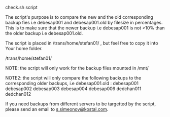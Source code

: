 check.sh script

The script's purpose is to compare the new and the old corresponding backup fies i.e debesap001 and debesap001.old by filesize in percentages.
This is to make sure that the newer backup i.e debesap001 is not >10% than the older backup i.e debesap001.old.

The script is placed in /trans/home/stefan01/ , but feel free to copy it into Your home folder.

/trans/home/stefan01/

NOTE: the script will only work for the backup files mounted in /mnt/

NOTE2: the script will only compare the following backups to the corresponding older backups, i.e debesap001.old : 
debesap001
debesap002
debesap003
debesap004
debesap006
dedchan011
dedchan012

If you need backups from different servers to be targetted by the script, please send an email to s.simeonov@kostal.com.


